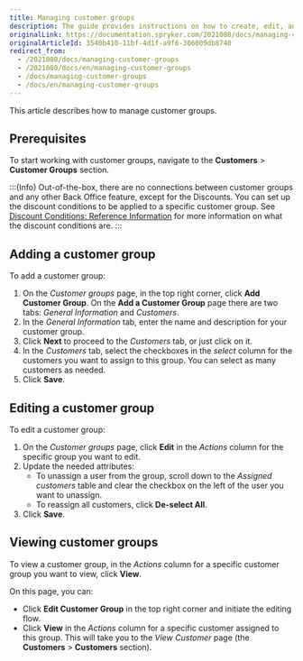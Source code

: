 ```yaml
---
title: Managing customer groups
description: The guide provides instructions on how to create, edit, and view customer groups in the Back Office.
originalLink: https://documentation.spryker.com/2021080/docs/managing-customer-groups
originalArticleId: 3540b410-11bf-4d1f-a9f6-306009db8740
redirect_from:
  - /2021080/docs/managing-customer-groups
  - /2021080/docs/en/managing-customer-groups
  - /docs/managing-customer-groups
  - /docs/en/managing-customer-groups
---
```


This article describes how to manage customer groups.

## Prerequisites

To start working with customer groups, navigate to the **Customers** > **Customer Groups** section.


:::(Info)
Out-of-the-box, there are no connections between customer groups and any other Back Office feature, except for the Discounts. You can set up the discount conditions to be applied to a specific customer group. See  [Discount Conditions: Reference Information](/docs/scos/user/user-guides/{{page.version}}/back-office-user-guide/merchandising/discount/creating-a-voucher.html) for more information on what the discount conditions are.
:::

## Adding a customer group

To add a customer group:

1. On the *Customer groups* page, in the top right corner, click **Add Customer Group**.
On the **Add a Customer Group** page there are two tabs: *General Information* and *Customers*.
3. In the *General Information* tab, enter the name and description for your customer group.
4. Click **Next** to proceed to the *Customers* tab, or just click on it.
5. In the *Customers* tab, select the checkboxes in the _select_ column for the customers you want to assign to this group.
    You can select as many customers as needed.
5. Click **Save**.

## Editing a customer group

To edit a customer group:
1. On the *Customer groups* page, click **Edit** in the _Actions_ column for the specific group you want to edit.
2. Update the needed attributes:
    * To unassign a user from the group, scroll down to the *Assigned customers* table and clear the checkbox on the left of the user you want to unassign. 
    * To reassign all customers, click **De-select All**.
3.  Click **Save**.

## Viewing customer groups

To view a customer group, in the _Actions_ column for a specific customer group you want to view, click **View**.

On this page, you can:
* Click **Edit Customer Group** in the top right corner and initiate the editing flow.
* Click **View** in the _Actions_ column for a specific customer assigned to this group. This will take you to the *View Customer* page (the **Customers** > **Customers** section).
